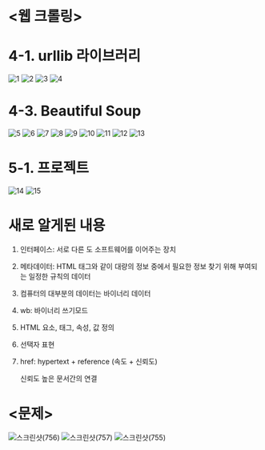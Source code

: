 
<웹 크롤링>
=========

**4-1. urllib 라이브러리**
=============
![1](https://user-images.githubusercontent.com/101803521/202877243-d07f80fc-d5c5-4bda-9f84-9a37004b4a4a.png)
![2](https://user-images.githubusercontent.com/101803521/202877250-1c66a301-1802-4bf0-a3a6-a994916a43d4.png)
![3](https://user-images.githubusercontent.com/101803521/202877253-6e62b5d3-a5eb-4b1d-a4a5-7239d74ab8e9.png)
![4](https://user-images.githubusercontent.com/101803521/202877256-1792d364-b11a-4401-85e6-92996a3f7739.png)


**4-3. Beautiful Soup**
===========
![5](https://user-images.githubusercontent.com/101803521/202877273-f6c18a60-8f83-42cd-8974-d3fc2fb74602.png)
![6](https://user-images.githubusercontent.com/101803521/202877274-fc84689e-b9a0-4b91-a95f-f49559ba0cd9.png)
![7](https://user-images.githubusercontent.com/101803521/202877279-8c40f2a6-b78b-4faa-8a9c-7b7651b4a96c.png)
![8](https://user-images.githubusercontent.com/101803521/202877281-71fc4c9a-8a8f-4382-8958-46ad3f42452e.png)
![9](https://user-images.githubusercontent.com/101803521/202877285-55a448f7-bb85-4bad-9dcb-46503c56a4db.png)
![10](https://user-images.githubusercontent.com/101803521/202877288-87df0992-b2a6-4e6d-8bf2-7b77d513afd3.png)
![11](https://user-images.githubusercontent.com/101803521/202877293-8f2f84d9-5188-4ab3-82e1-64d25016f9ab.png)
![12](https://user-images.githubusercontent.com/101803521/202877296-9b5393f5-45d9-4363-980b-ff2728d265a0.png)
![13](https://user-images.githubusercontent.com/101803521/202877297-a9ec0de9-e9ac-49ad-82ba-a6c1a3ea27c9.png)


**5-1. 프로젝트**
=====
![14](https://user-images.githubusercontent.com/101803521/202877348-16f5a0b2-2476-4817-b779-944d3d68504c.png)
![15](https://user-images.githubusercontent.com/101803521/202877351-1675e8da-d1a0-4e63-8c33-c0cfd9c7c2e0.png)


**새로 알게된 내용**
====
1. 인터페이스: 서로 다른 도 소프트웨어를 이어주는 장치

2. 메타데이터: HTML 태그와 같이 대량의 정보 중에서 필요한 정보 찾기 위해 부여되는 일정한 규칙의 데이터

3. 컴퓨터의 대부분의 데이터는 바이너리 데이터

4. wb: 바이너리 쓰기모드

5. HTML 요소, 태그, 속성, 값 정의

6. 선택자 표현

7. href: hypertext + reference (속도 + 신뢰도)
   
   신뢰도 높은 문서간의 연결
   
   
<문제>
===
![스크린샷(756)](https://user-images.githubusercontent.com/101803521/202933262-7bfd3e19-8e79-4049-ad05-73e0d329c571.png)
![스크린샷(757)](https://user-images.githubusercontent.com/101803521/202933274-f8294b2d-2f5c-4dae-a9d8-4ba7a57b7ffa.png)
![스크린샷(755)](https://user-images.githubusercontent.com/101803521/202933254-9d7bc753-0af7-4429-8789-d64416e609be.png)
